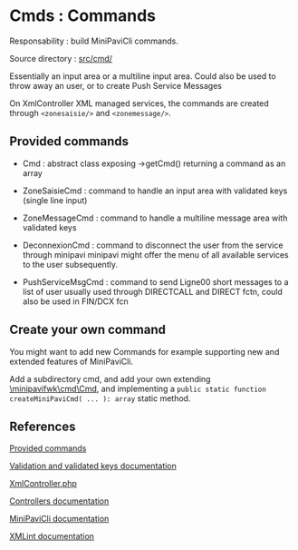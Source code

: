 # Cmds : Commands

Responsability : build MiniPaviCli commands.

Source directory : [src/cmd/](../../src/cmd/)


Essentially an input area or a multiline input area.
Could also be used to throw away an user, or to create Push Service Messages

On XmlController XML managed services, the commands are created through `<zonesaisie/>` and `<zonemessage/>`.


## Provided commands

- Cmd : abstract class exposing ->getCmd() returning a command as an array

- ZoneSaisieCmd : command to handle an input area with validated keys (single line input)

- ZoneMessageCmd : command to handle a multiline message area with validated keys

- DeconnexionCmd : command to disconnect the user from the service through minipavi
  minipavi might offer the menu of all available services to the user subsequently.

- PushServiceMsgCmd : command to send Ligne00 short messages to a list of user
  usually used through DIRECTCALL and DIRECT fctn, could also be used in FIN/DCX fcn


## Create your own command
You might want to add new Commands for example supporting new and extended features of MiniPaviCli.

Add a subdirectory cmd, and add your own extending [\minipavifwk\cmd\Cmd](../../src/cmd/Cmd.php), and implementing a `public static function createMiniPaviCmd( ... ): array` static method.


## References

[Provided commands](../../src/cmd/)

[Validation and validated keys documentation](./Validation.md)

[XmlController.php](../../src/controllers/XmlController.php)

[Controllers documentation](./Controllers.md)

[MiniPaviCli documentation](https://github.com/ludosevilla/minipaviCli/blob/main/MiniPaviCli-doc.pdf)

[XMLint documentation](https://raw.githubusercontent.com/ludosevilla/minipaviCli/master/XMLint/XMLint-doc.pdf)
